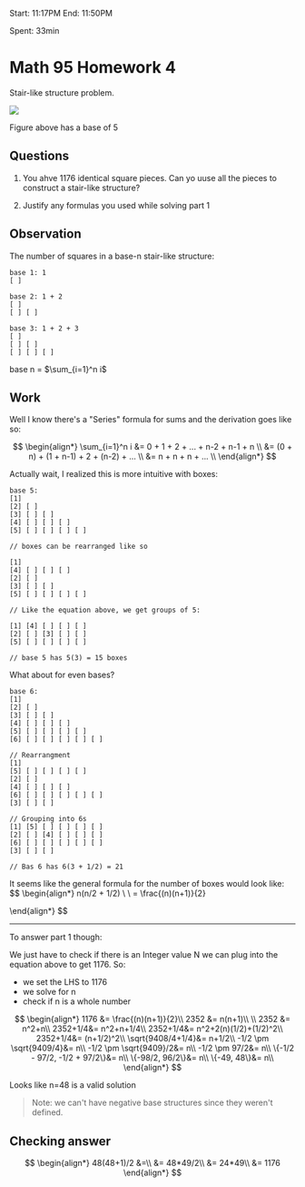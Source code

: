 Start: 11:17PM
End: 11:50PM

Spent: 33min

# Math 95 Homework 4

Stair-like structure problem.

![](images/2023-02-04-23-17-57.png)

Figure above has a base of 5

## Questions

1. You ahve 1176 identical square pieces. Can yo uuse all the pieces to construct a stair-like structure?

2. Justify any formulas you used while solving part 1

## Observation

The number of squares in a base-n stair-like structure:
```
base 1: 1
[ ]

base 2: 1 + 2
[ ]
[ ] [ ]

base 3: 1 + 2 + 3
[ ]
[ ] [ ]
[ ] [ ] [ ] 

```

base n = $\sum_{i=1}^n i$

## Work

Well I know there's a "Series" formula for sums and the derivation goes like so:

$$
\begin{align*}
\sum_{i=1}^n i  &= 0 + 1 + 2 + ...  + n-2 + n-1 + n \\
                &= (0 + n) + (1 + n-1) + 2 + (n-2) + ...  \\
                &= n + n + n + ...  \\
\end{align*}
$$

Actually wait, I realized this is more intuitive with boxes:

```
base 5:
[1]
[2] [ ] 
[3] [ ] [ ] 
[4] [ ] [ ] [ ] 
[5] [ ] [ ] [ ] [ ] 

// boxes can be rearranged like so

[1]
[4] [ ] [ ] [ ] 
[2] [ ] 
[3] [ ] [ ] 
[5] [ ] [ ] [ ] [ ] 

// Like the equation above, we get groups of 5:

[1] [4] [ ] [ ] [ ] 
[2] [ ] [3] [ ] [ ] 
[5] [ ] [ ] [ ] [ ] 

// base 5 has 5(3) = 15 boxes
```

What about for even bases?
```
base 6:
[1]
[2] [ ] 
[3] [ ] [ ] 
[4] [ ] [ ] [ ] 
[5] [ ] [ ] [ ] [ ] 
[6] [ ] [ ] [ ] [ ] [ ]

// Rearrangment
[1]
[5] [ ] [ ] [ ] [ ] 
[2] [ ] 
[4] [ ] [ ] [ ] 
[6] [ ] [ ] [ ] [ ] [ ]
[3] [ ] [ ] 

// Grouping into 6s
[1] [5] [ ] [ ] [ ] [ ]
[2] [ ] [4] [ ] [ ] [ ]
[6] [ ] [ ] [ ] [ ] [ ]
[3] [ ] [ ]

// Bas 6 has 6(3 + 1/2) = 21
```

It seems like the general formula for the number of boxes would look like:
$$
\begin{align*}
n(n/2 + 1/2) \\
\\
= \frac{(n)(n+1)}{2}

\end{align*}
$$

---

To answer part 1 though:

We just have to check if there is an Integer value N we can plug into the equation above to get 1176. So:
- we set the LHS to 1176
- we solve for n
- check if n is a whole number

$$
\begin{align*}
1176    &= \frac{(n)(n+1)}{2}\\
2352    &= n(n+1)\\
\\
2352    &= n^2+n\\
2352+1/4&= n^2+n+1/4\\
2352+1/4&= n^2+2(n)(1/2)+(1/2)^2\\
2352+1/4&= (n+1/2)^2\\
\sqrt{9408/4+1/4}&= n+1/2\\
-1/2 \pm \sqrt{9409/4}&= n\\
-1/2 \pm \sqrt{9409}/2&= n\\
-1/2 \pm 97/2&= n\\
\{-1/2 - 97/2, -1/2 + 97/2\}&= n\\
\{-98/2, 96/2\}&= n\\
\{-49, 48\}&= n\\
\end{align*}
$$

Looks like n=48 is a valid solution

> Note: we can't have negative base structures since they weren't defined.

## Checking answer

$$
\begin{align*}
48(48+1)/2  &=\\
            &=  48*49/2\\
            &=  24*49\\
            &= 1176
\end{align*}
$$